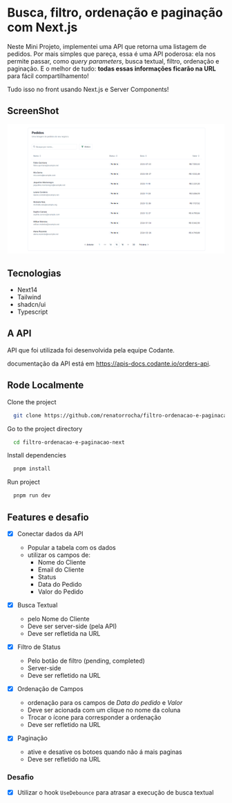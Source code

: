 
# Busca, filtro, ordenação e paginação com Next.js

Neste Mini Projeto, implementei uma API que retorna uma listagem de pedidos. Por mais simples que pareça, essa é uma API poderosa: ela nos permite passar, como _query parameters_, busca textual, filtro, ordenação e paginação. E o melhor de tudo: **todas essas informações ficarão na URL** para fácil compartilhamento!

Tudo isso no front usando Next.js e Server Components!

## ScreenShot

![App Screenshot](public/screenshot.png)

## Tecnologias
  - Next14
  - Tailwind
  - shadcn/ui
  - Typescript


## A API

API que foi utilizada foi desenvolvida pela equipe Codante.

documentação da API está em <a target="_blank" href="https://apis-docs.codante.io/orders-api">https://apis-docs.codante.io/orders-api</a>.

## Rode Localmente
Clone the project

```bash
  git clone https://github.com/renatorrocha/filtro-ordenacao-e-paginacao-next
```

Go to the project directory

```bash
  cd filtro-ordenacao-e-paginacao-next
```

Install dependencies

```bash
  pnpm install
```

Run project

```bash
  pnpm run dev
```

## Features e desafio
- [X] Conectar dados da API
  - Popular a tabela com os dados
  - utilizar os campos de:
    - Nome do Cliente
    - Email do Cliente
    - Status
    - Data do Pedido
    - Valor do Pedido

- [X] Busca Textual
  - pelo Nome do Cliente 
  - Deve ser server-side (pela API)
  - Deve ser refletida na URL

- [X] Filtro de Status
  - Pelo botão de filtro (pending, completed)
  - Server-side
  - Deve ser refletido na URL

- [X] Ordenação de Campos
  - ordenação para os campos de *Data do pedido* e *Valor*
  - Deve ser acionada com um clique no nome da coluna
  - Trocar o ícone para corresponder a ordenação
  - Deve ser refletido na URL

- [X] Paginação
  - ative e desative os botoes quando não á mais paginas
  - Deve ser refletido na URL

### Desafio
  - [X] Utilizar o hook `UseDebounce` para atrasar a execução de busca textual
